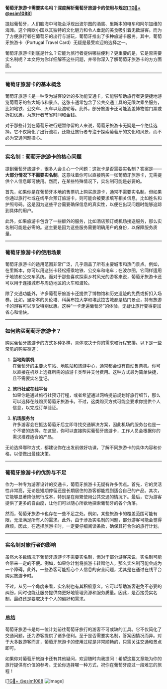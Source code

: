 **葡萄牙旅游卡需要实名吗？深度解析葡萄牙旅游卡的使用与规定[[TG💪+ @esim1088](https://t.me/s/esim1088)]**

提起葡萄牙，人们脑海中可能会浮现出波尔图的酒窖、里斯本的电车和阿尔加维的海滩。这个南欧小国以其独特的文化魅力和令人垂涎的美食吸引着无数游客。而为了方便旅行者在葡萄牙的出行与游玩，葡萄牙推出了多种旅游卡服务。其中，葡萄牙旅游卡（Portugal Travel Card）无疑是最受欢迎的选择之一。

葡萄牙旅游卡到底是什么？它能为旅行者提供哪些便利？更重要的是，它是否需要实名制呢？本文将为你详细解答这些问题，并带你深入了解葡萄牙旅游卡的方方面面。

---

### 葡萄牙旅游卡的基本概念

葡萄牙旅游卡是一种专为游客设计的多功能交通卡，它能够帮助旅行者更便捷地游览葡萄牙的各大城市和景点。这张卡通常包含了公共交通工具的无限次乘坐服务，比如地铁、公交车、火车以及渡轮等。此外，部分旅游卡还可能涵盖博物馆门票或折扣优惠，为旅行者节省时间和金钱。

对于那些计划在葡萄牙进行短暂停留的人来说，葡萄牙旅游卡无疑是一个绝佳选择。它不仅简化了出行流程，还能让旅行者专注于探索葡萄牙的文化和风景，而不必为交通问题操心。

---

### 实名制：葡萄牙旅游卡的核心问题

提到葡萄牙旅游卡，很多人会关心一个问题：这张卡是否需要实名制？答案是——**大部分情况下不需要实名制**。这意味着你可以直接购买一张葡萄牙旅游卡，无需提供个人信息即可使用。然而，在某些特殊情况下，实名制可能是必要的。

首先，如果你是在葡萄牙本地的售票机上购买旅游卡，通常不需要实名制。但如果你通过旅行社或在线平台预订旅游卡，则可能会被要求填写相关信息，比如姓名和护照号码。这是因为这些平台需要确保信息的真实性，以便在出现问题时能够追踪到具体的用户。

此外，如果旅游卡包含了一些额外的服务，比如酒店预订或机场接送服务，那么实名制可能是必需的。这主要是因为这些服务需要明确用户的身份，以保障服务质量。

---

### 葡萄牙旅游卡的使用场景

葡萄牙旅游卡的适用范围非常广泛，几乎涵盖了所有主要城市和热门景点。例如，在里斯本，你可以用这张卡轻松搭乘地铁、公交车和电车；在波尔图，它同样适用于地铁和公交车系统。而对于那些喜欢探索乡村风光的游客来说，葡萄牙旅游卡还可以用于连接城市与周边地区的火车和渡轮。

除了交通功能外，许多葡萄牙旅游卡还提供了博物馆和历史遗迹的免费或折扣入场券。比如，里斯本的贝伦塔、科英布拉大学和埃武拉古城都是热门景点，持有旅游卡的游客可以享受特别优惠。这种“一卡走遍葡萄牙”的体验，无疑让旅行变得更加省心和愉快。

---

### 如何购买葡萄牙旅游卡？

购买葡萄牙旅游卡的方式多种多样，具体取决于你的需求和行程安排。以下是一些常见的购买渠道：

1. **当地购票机**  
   在葡萄牙的主要火车站、地铁站和旅游中心，通常都会设有自动售票机。你可以直接在机器上选择所需的旅游卡类型并支付费用。这种方式最为简单快捷，且不需要实名登记。

2. **旅行社或在线平台**  
   如果你是通过旅行社预订行程，或者希望通过网络提前规划好旅行细节，那么可以选择在线购买葡萄牙旅游卡。不过，这类购买方式可能会要求你提供个人信息，以完成订单验证。

3. **机场服务台**  
   许多游客会在抵达葡萄牙后立即寻找交通解决方案，因此机场的服务台也是一个不错的选择。在这里，你可以直接购买葡萄牙旅游卡，工作人员会根据你的需求推荐适合的产品。

无论选择哪种方式，都建议你在出发前做好功课，了解不同旅游卡的具体内容和价格，以便做出最佳决策。

---

### 葡萄牙旅游卡的优势与不足

作为一种专为游客设计的交通卡，葡萄牙旅游卡无疑有许多优点。首先，它的灵活性非常高，无论是短期停留还是长期居住的游客都能找到适合自己的产品。其次，它能够显著降低旅行成本，特别是在频繁使用公共交通的情况下。最后，它为游客提供了更多的自由度，让他们可以随心所欲地探索葡萄牙的各个角落。

然而，葡萄牙旅游卡也存在一些不足之处。例如，某些旅游卡的覆盖范围可能有限，无法满足所有人的需求。此外，由于涉及实名制的问题，部分游客可能会觉得麻烦。因此，在选择旅游卡时，一定要仔细阅读条款，确保其符合你的旅行计划。

---

### 实名制对旅行者的影响

虽然大多数情况下葡萄牙旅游卡不需要实名制，但对于部分游客来说，实名制可能会带来一定的不便。例如，如果你计划将旅游卡转赠他人，那么实名制可能会成为一个障碍。此外，一些游客可能担心个人信息的安全问题，尤其是在通过在线平台购买旅游卡时。

不过，从另一个角度来看，实名制也有其积极意义。它可以帮助游客避免不必要的纠纷，同时也能让服务提供商更好地管理资源和服务质量。因此，是否接受实名制，最终还是要取决于个人的偏好和需求。

---

### 总结

葡萄牙旅游卡是每一位计划前往葡萄牙旅行的游客不可或缺的工具。它不仅简化了交通问题，还为游客提供了诸多便利。至于是否需要实名制，答案因情况而异。对于大多数游客而言，葡萄牙旅游卡的使用过程是非常顺畅的，只需关注交通和景点即可。

如果你对葡萄牙旅游卡还有其他疑问，欢迎随时向我提问！希望这篇文章能为你的旅行提供有价值的参考。无论你选择哪一种方式，祝你在葡萄牙度过一段难忘的旅程！

[[TG💪+ @esim1088](https://t.me/s/esim1088) ![Image](https://i.postimg.cc/4NQfJmqS/Snipaste-2025-05-13-00-14-12.png)]